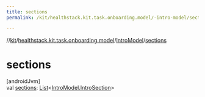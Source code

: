 ```yaml
---
title: sections
permalink: /kit/healthstack.kit.task.onboarding.model/-intro-model/sections.html

---
```

//[kit](/kit.html)/[healthstack.kit.task.onboarding.model](../index.html)/[IntroModel](index.html)/[sections](sections.html)



# sections



[androidJvm]\
val [sections](sections.html): [List](https://kotlinlang.org/api/latest/jvm/stdlib/kotlin.collections/-list/index.html)&lt;[IntroModel.IntroSection](-intro-section/index.html)&gt;




